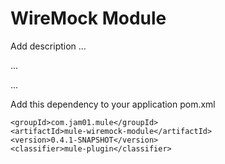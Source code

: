 # WireMock Module

Add description ...


...


...


Add this dependency to your application pom.xml

```
<groupId>com.jam01.mule</groupId>
<artifactId>mule-wiremock-module</artifactId>
<version>0.4.1-SNAPSHOT</version>
<classifier>mule-plugin</classifier>
```
